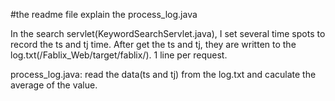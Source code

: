 #the readme file explain the process_log.java

In the search servlet(KeywordSearchServlet.java), I set several time spots to record the ts and tj time. After get the ts and tj, they are written to the log.txt(/Fablix_Web/target/fablix/). 1 line per request.

process_log.java: read the data(ts and tj) from the log.txt and caculate the average of the value.